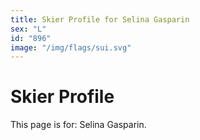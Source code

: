```yaml
---
title: Skier Profile for Selina Gasparin
sex: "L"
id: "896"
image: "/img/flags/sui.svg" 
---
```


# Skier Profile

This page is for: Selina Gasparin.
    